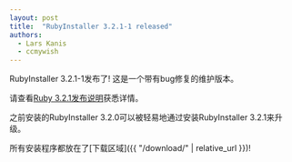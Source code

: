```yaml
---
layout: post
title:  "RubyInstaller 3.2.1-1 released"
authors:
  - Lars Kanis
  - ccmywish
---
```

RubyInstaller 3.2.1-1发布了! 这是一个带有bug修复的维护版本。

请查看[Ruby 3.2.1发布说明](https://www.ruby-lang.org/en/news/2023/02/08/ruby-3-2-1-released/)获悉详情。

之前安装的RubyInstaller 3.2.0可以被轻易地通过安装RubyInstaller 3.2.1来升级。

所有安装程序都放在了[下载区域]({{ "/download/" | relative_url }})!
